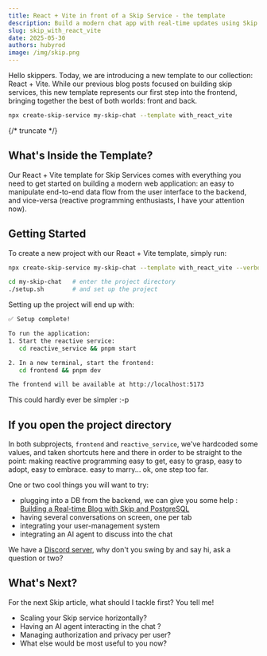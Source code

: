 ```yaml
---
title: React + Vite in front of a Skip Service - the template
description: Build a modern chat app with real-time updates using Skip's reactive data system, React, and Vite
slug: skip_with_react_vite
date: 2025-05-30
authors: hubyrod
image: /img/skip.png
---
```


Hello skippers. Today, we are introducing a new template to our collection: React + Vite. While our previous blog posts focused on building skip services, this new template represents our first step into the frontend, bringing together the best of both worlds: front and back.

```bash
npx create-skip-service my-skip-chat --template with_react_vite
```

{/* truncate */}

## What's Inside the Template?

Our React + Vite template for Skip Services comes with everything you need to get started on building a modern web application: an easy to manipulate end-to-end data flow from the user interface to the backend, and vice-versa (reactive programming enthusiasts, I have your attention now).

## Getting Started

To create a new project with our React + Vite template, simply run:

```bash
npx create-skip-service my-skip-chat --template with_react_vite --verbose

cd my-skip-chat   # enter the project directory
./setup.sh        # and set up the project
```

Setting up the project will end up with:
```bash
✅ Setup complete!

To run the application:
1. Start the reactive service:
   cd reactive_service && pnpm start

2. In a new terminal, start the frontend:
   cd frontend && pnpm dev

The frontend will be available at http://localhost:5173
```

This could hardly ever be simpler :-p

## If you open the project directory

In both subprojects, `frontend` and `reactive_service`, we've hardcoded some values, and taken shortcuts here and there in order to be straight to the point: making reactive programming easy to get, easy to grasp, easy to adopt, easy to embrace. easy to marry... ok, one step too far. 

One or two cool things you will want to try:
 - plugging into a DB from the backend, we can give you some help : [Building a Real-time Blog with Skip and PostgreSQL](https://skiplabs.io/blog/postgresql_and_skip)
 - having several conversations on screen, one per tab
 - integrating your user-management system
 - integrating an AI agent to discuss into the chat

We have a [Discord server](https://discord.com/channels/1093901946441703434/1093901946441703437), why don't you swing by and say hi, ask a question or two?


## What's Next?

For the next Skip article, what should I tackle first? You tell me!
- Scaling your Skip service horizontally?
- Having an AI agent interacting in the chat ?
- Managing authorization and privacy per user?
- What else would be most useful to you now?
